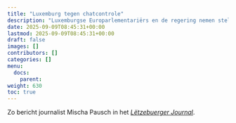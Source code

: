 ```yaml
---
title: "Luxemburg tegen chatcontrole"
description: "Luxemburgse Europarlementariërs en de regering nemen stelling in tegen het nieuwe chatcontrole voorstel."
date: 2025-09-09T08:45:31+00:00
lastmod: 2025-09-09T08:45:31+00:00
draft: false
images: []
contributors: []
categories: []
menu:
  docs:
    parent: 
weight: 630
toc: true
---
```


Zo bericht journalist Mischa Pausch in het [*Lëtzebuerger Journal*](https://journal-lu.translate.goog/de/luxemburg-positioniert-sich-im-kampf-um-eu-chatkontrolle?_x_tr_sl=de&_x_tr_tl=nl).